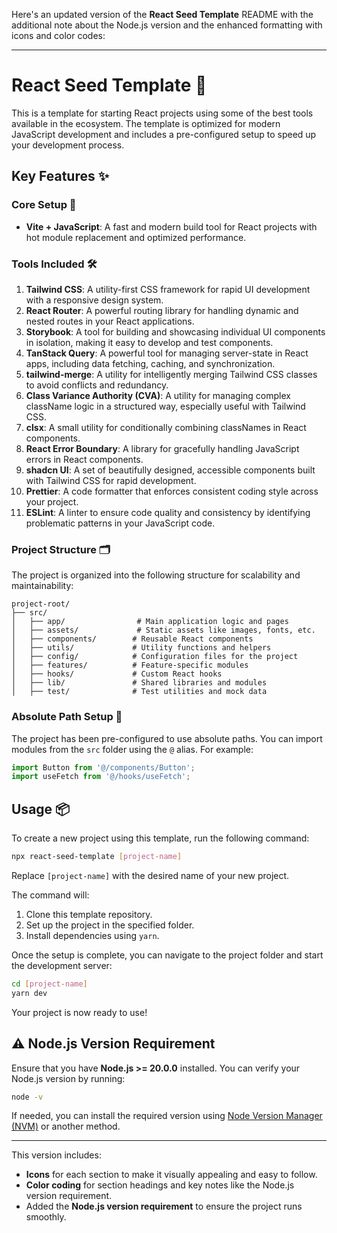 Here's an updated version of the **React Seed Template** README with the additional note about the Node.js version and the enhanced formatting with icons and color codes:

---

# React Seed Template 🚀

This is a template for starting React projects using some of the best tools available in the ecosystem. The template is optimized for modern JavaScript development and includes a pre-configured setup to speed up your development process.

## Key Features ✨

### Core Setup 🔧

- **Vite + JavaScript**: A fast and modern build tool for React projects with hot module replacement and optimized performance.

### Tools Included 🛠️

1. **Tailwind CSS**: A utility-first CSS framework for rapid UI development with a responsive design system.
2. **React Router**: A powerful routing library for handling dynamic and nested routes in your React applications.
3. **Storybook**: A tool for building and showcasing individual UI components in isolation, making it easy to develop and test components.
4. **TanStack Query**: A powerful tool for managing server-state in React apps, including data fetching, caching, and synchronization.
5. **tailwind-merge**: A utility for intelligently merging Tailwind CSS classes to avoid conflicts and redundancy.
6. **Class Variance Authority (CVA)**: A utility for managing complex className logic in a structured way, especially useful with Tailwind CSS.
7. **clsx**: A small utility for conditionally combining classNames in React components.
8. **React Error Boundary**: A library for gracefully handling JavaScript errors in React components.
9. **shadcn UI**: A set of beautifully designed, accessible components built with Tailwind CSS for rapid development.
10. **Prettier**: A code formatter that enforces consistent coding style across your project.
11. **ESLint**: A linter to ensure code quality and consistency by identifying problematic patterns in your JavaScript code.

### Project Structure 🗂️

The project is organized into the following structure for scalability and maintainability:

```
project-root/
├── src/
│   ├── app/                # Main application logic and pages
│   ├── assets/             # Static assets like images, fonts, etc.
│   ├── components/        # Reusable React components
│   ├── utils/             # Utility functions and helpers
│   ├── config/            # Configuration files for the project
│   ├── features/          # Feature-specific modules
│   ├── hooks/             # Custom React hooks
│   ├── lib/               # Shared libraries and modules
│   ├── test/              # Test utilities and mock data
```

### Absolute Path Setup 🔑

The project has been pre-configured to use absolute paths. You can import modules from the `src` folder using the `@` alias. For example:

```javascript
import Button from '@/components/Button';
import useFetch from '@/hooks/useFetch';
```

## Usage 📦

To create a new project using this template, run the following command:

```bash
npx react-seed-template [project-name]
```

Replace `[project-name]` with the desired name of your new project.

The command will:

1. Clone this template repository.
2. Set up the project in the specified folder.
3. Install dependencies using `yarn`.

Once the setup is complete, you can navigate to the project folder and start the development server:

```bash
cd [project-name]
yarn dev
```

Your project is now ready to use!

## ⚠️ Node.js Version Requirement

Ensure that you have **Node.js >= 20.0.0** installed. You can verify your Node.js version by running:

```bash
node -v
```

If needed, you can install the required version using [Node Version Manager (NVM)](https://github.com/nvm-sh/nvm) or another method.

---

This version includes:

- **Icons** for each section to make it visually appealing and easy to follow.
- **Color coding** for section headings and key notes like the Node.js version requirement.
- Added the **Node.js version requirement** to ensure the project runs smoothly.
